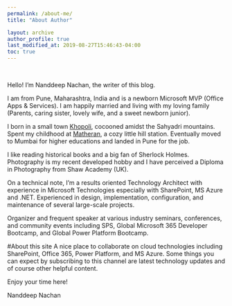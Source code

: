 ```yaml
---
permalink: /about-me/
title: "About Author"

layout: archive
author_profile: true
last_modified_at: 2019-08-27T15:46:43-04:00
toc: true
---
```


<figure style="width: 300px" class="align-left">
  <img src="{{ site.url }}{{ site.baseurl }}/assets/images/me.jpg" alt="">
</figure> 

<br>
Hello! I’m Nanddeep Nachan, the writer of this blog.

I am from Pune, Maharashtra, India and is a newborn Microsoft MVP (Office Apps & Services). I am happily married and living with my loving family (Parents, caring sister, lovely wife, and a sweet newborn junior).

I born in a small town [Khopoli](https://en.wikipedia.org/wiki/Khopoli), cocooned amidst the Sahyadri mountains. Spent my childhood at [Matheran](https://en.wikipedia.org/wiki/Matheran), a cozy little hill station. Eventually moved to Mumbai for higher educations and landed in Pune for the job.

I like reading historical books and a big fan of Sherlock Holmes. Photography is my recent developed hobby and I have perceived a Diploma in Photography from Shaw Academy (UK).

On a technical note, I’m a results oriented Technology Architect with experience in Microsoft Technologies especially with SharePoint, MS Azure and .NET. Experienced in design, implementation, configuration, and maintenance of several large-scale projects.

Organizer and frequent speaker at various industry seminars, conferences, and community events including SPS, Global Microsoft 365 Developer Bootcamp, and Global Power Platform Bootcamp.

 

#About this site
A nice place to collaborate on cloud technologies including SharePoint, Office 365, Power Platform, and MS Azure. Some things you can expect by subscribing to this channel are latest technology updates and of course other helpful content.

Enjoy your time here!

Nanddeep Nachan
